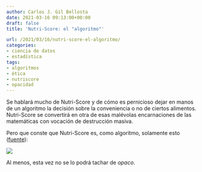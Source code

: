 ```yaml
---
author: Carlos J. Gil Bellosta
date: 2021-03-16 09:13:00+00:00
draft: false
title: 'Nutri-Score: el "algoritmo"'

url: /2021/03/16/nutri-score-el-algoritmo/
categories:
- ciencia de datos
- estadística
tags:
- algoritmos
- ética
- nutriscore
- opacidad
---
```





Se hablará mucho de Nutri-Score y de cómo es pernicioso dejar en manos de un algoritmo la decisión sobre la conveniencia o no de ciertos alimentos. Nutri-Score se convertirá en otra de esas malévolas encarnaciones de las matemáticas con vocación de destrucción masiva.







Pero que conste que Nutri-Score es, como algoritmo, solamente esto ([fuente](http://scielo.isciii.es/scielo.php?script=sci_arttext&pid=S0212-16112019000500030)):





![](/wp-uploads/2021/02/1699-5198-nh-36-05-01213-gf2-1024x660.jpg)






Al menos, esta vez no se lo podrá tachar de _opaco_.



